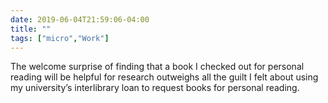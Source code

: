 ```yaml
---
date: 2019-06-04T21:59:06-04:00
title: ""
tags: ["micro","Work"]
---
```

The welcome surprise of finding that a book I checked out for personal reading will be helpful for research outweighs all the guilt I felt about using my university’s interlibrary loan to request books for personal reading.
